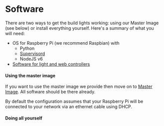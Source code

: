 # Software

There are two ways to get the build lights working: using our Master Image (see below) or install everything yourself. Here's a summary of what you will need:

* OS for Raspberry Pi (we recommend Raspbian) with
  * Python
  * [Supervisord](http://supervisord.org/)
  * NodeJS v6
* [Software for light and web controllers](https://github.com/DiUS/build-lights)

#### Using the master image
If you want to use the master image we provide then move on to [Master Image](/docs/started/master_image.md). All software should be there already.

By default the configuration assumes that your Raspberry Pi will be connected to your network via an ethernet cable using DHCP.

#### Doing all yourself

